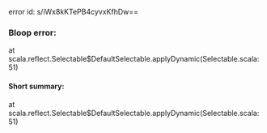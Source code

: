 error id: s/iWx8kKTePB4cyvxKfhDw==
### Bloop error:

at scala.reflect.Selectable$DefaultSelectable.applyDynamic(Selectable.scala:51)
#### Short summary: 

at scala.reflect.Selectable$DefaultSelectable.applyDynamic(Selectable.scala:51)
